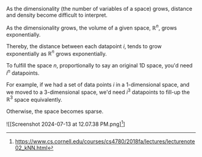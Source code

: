 As the dimensionality (the number of variables of a space) grows, distance and density become difficult to interpret.

As the dimensionality grows, the volume of a given space, $\mathbb{R}^n$, grows exponentially.

Thereby, the distance between each datapoint $i$, tends to grow exponentially as $\mathbb{R}^n$ grows exponentially.

To fulfill the space $n$, proportionally to say an original 1D space, you'd need $i^n$ datapoints.

For example, if we had a set of data points $i$ in a $1$-dimensional space, and we moved to a $3$-dimensional space, we'd need $i^3$ datapoints to fill-up the $\mathbb{R}^3$ space equivalently.

Otherwise, the space becomes sparse.

![[Screenshot 2024-07-13 at 12.07.38 PM.png][^1]]

[^1]: https://www.cs.cornell.edu/courses/cs4780/2018fa/lectures/lecturenote02_kNN.html